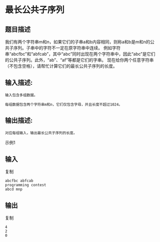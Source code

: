 # 最长公共子序列

## 题目描述

我们有两个字符串m和n，如果它们的子串a和b内容相同，则称a和b是m和n的公共子序列。子串中的字符不一定在原字符串中连续。
例如字符串“abcfbc”和“abfcab”，其中“abc”同时出现在两个字符串中，因此“abc”是它们的公共子序列。此外，“ab”、“af”等都是它们的字串。
现在给你两个任意字符串（不包含空格），请帮忙计算它们的最长公共子序列的长度。

## 输入描述:

```
输入包含多组数据。

每组数据包含两个字符串m和n，它们仅包含字母，并且长度不超过1024。
```

## 输出描述:

```
对应每组输入，输出最长公共子序列的长度。
```

示例1

## 输入

复制

```
abcfbc abfcab
programming contest
abcd mnp
```

## 输出

复制

```
4
2
0
```